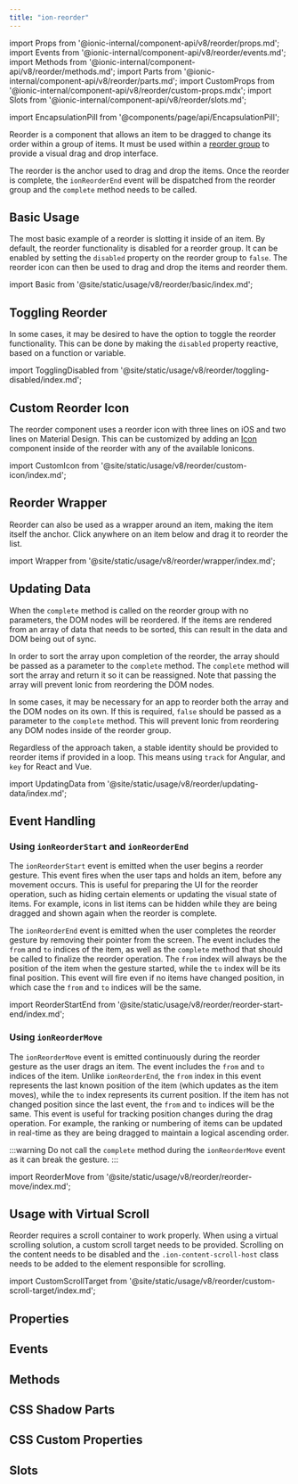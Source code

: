 ```yaml
---
title: "ion-reorder"
---
```

import Props from '@ionic-internal/component-api/v8/reorder/props.md';
import Events from '@ionic-internal/component-api/v8/reorder/events.md';
import Methods from '@ionic-internal/component-api/v8/reorder/methods.md';
import Parts from '@ionic-internal/component-api/v8/reorder/parts.md';
import CustomProps from '@ionic-internal/component-api/v8/reorder/custom-props.mdx';
import Slots from '@ionic-internal/component-api/v8/reorder/slots.md';

<head>
  <title>ion-reorder: Drag and Drop Icon to Reorder Items</title>
  <meta name="description" content="Ion-reorder is the anchor used to drag and drop the items inside of the ion-reorder-group. Read to learn more about custom reorder icons and items." />
</head>

import EncapsulationPill from '@components/page/api/EncapsulationPill';

<EncapsulationPill type="shadow" />


Reorder is a component that allows an item to be dragged to change its order within a group of items. It must be used within a [reorder group](./reorder-group) to provide a visual drag and drop interface.

The reorder is the anchor used to drag and drop the items. Once the reorder is complete, the `ionReorderEnd` event will be dispatched from the reorder group and the `complete` method needs to be called.


## Basic Usage

The most basic example of a reorder is slotting it inside of an item. By default, the reorder functionality is disabled for a reorder group. It can be enabled by setting the `disabled` property on the reorder group to `false`. The reorder icon can then be used to drag and drop the items and reorder them.

import Basic from '@site/static/usage/v8/reorder/basic/index.md';

<Basic />


## Toggling Reorder

In some cases, it may be desired to have the option to toggle the reorder functionality. This can be done by making the `disabled` property reactive, based on a function or variable.

import TogglingDisabled from '@site/static/usage/v8/reorder/toggling-disabled/index.md';

<TogglingDisabled />


## Custom Reorder Icon

The reorder component uses a reorder icon with three lines on iOS and two lines on Material Design. This can be customized by adding an [Icon](https://ionic.io/ionicons) component inside of the reorder with any of the available Ionicons.

import CustomIcon from '@site/static/usage/v8/reorder/custom-icon/index.md';

<CustomIcon />


## Reorder Wrapper

Reorder can also be used as a wrapper around an item, making the item itself the anchor. Click anywhere on an item below and drag it to reorder the list.

import Wrapper from '@site/static/usage/v8/reorder/wrapper/index.md';

<Wrapper />


## Updating Data

When the `complete` method is called on the reorder group with no parameters, the DOM nodes will be reordered. If the items are rendered from an array of data that needs to be sorted, this can result in the data and DOM being out of sync.

In order to sort the array upon completion of the reorder, the array should be passed as a parameter to the `complete` method. The `complete` method will sort the array and return it so it can be reassigned. Note that passing the array will prevent Ionic from reordering the DOM nodes.

In some cases, it may be necessary for an app to reorder both the array and the DOM nodes on its own. If this is required, `false` should be passed as a parameter to the `complete` method. This will prevent Ionic from reordering any DOM nodes inside of the reorder group.

Regardless of the approach taken, a stable identity should be provided to reorder items if provided in a loop. This means using `track` for Angular, and `key` for React and Vue.

import UpdatingData from '@site/static/usage/v8/reorder/updating-data/index.md';

<UpdatingData />

## Event Handling

### Using `ionReorderStart` and `ionReorderEnd`

The `ionReorderStart` event is emitted when the user begins a reorder gesture. This event fires when the user taps and holds an item, before any movement occurs. This is useful for preparing the UI for the reorder operation, such as hiding certain elements or updating the visual state of items. For example, icons in list items can be hidden while they are being dragged and shown again when the reorder is complete.

The `ionReorderEnd` event is emitted when the user completes the reorder gesture by removing their pointer from the screen. The event includes the `from` and `to` indices of the item, as well as the `complete` method that should be called to finalize the reorder operation. The `from` index will always be the position of the item when the gesture started, while the `to` index will be its final position. This event will fire even if no items have changed position, in which case the `from` and `to` indices will be the same.

import ReorderStartEnd from '@site/static/usage/v8/reorder/reorder-start-end/index.md';

<ReorderStartEnd />

### Using `ionReorderMove`

The `ionReorderMove` event is emitted continuously during the reorder gesture as the user drags an item. The event includes the `from` and `to` indices of the item. Unlike `ionReorderEnd`, the `from` index in this event represents the last known position of the item (which updates as the item moves), while the `to` index represents its current position. If the item has not changed position since the last event, the `from` and `to` indices will be the same. This event is useful for tracking position changes during the drag operation. For example, the ranking or numbering of items can be updated in real-time as they are being dragged to maintain a logical ascending order.

:::warning
Do not call the `complete` method during the `ionReorderMove` event as it can break the gesture.
:::

import ReorderMove from '@site/static/usage/v8/reorder/reorder-move/index.md';

<ReorderMove />

## Usage with Virtual Scroll

Reorder requires a scroll container to work properly. When using a virtual scrolling solution, a custom scroll target needs to be provided. Scrolling on the content needs to be disabled and the `.ion-content-scroll-host` class needs to be added to the element responsible for scrolling.

import CustomScrollTarget from '@site/static/usage/v8/reorder/custom-scroll-target/index.md';

<CustomScrollTarget />


## Properties
<Props />

## Events
<Events />

## Methods
<Methods />

## CSS Shadow Parts
<Parts />

## CSS Custom Properties
<CustomProps />

## Slots
<Slots />
